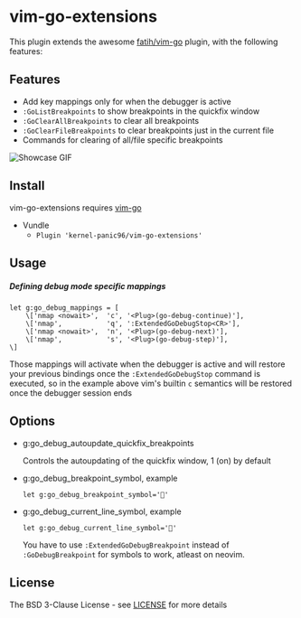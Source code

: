 # vim-go-extensions

This plugin extends the awesome [fatih/vim-go](https://github.com/fatih/vim-go) plugin, with the following features:

## Features
* Add key mappings only for when the debugger is active
* `:GoListBreakpoints` to show breakpoints in the quickfix window
* `:GoClearAllBreakpoints` to clear all breakpoints
* `:GoClearFileBreakpoints` to clear breakpoints just in the current file
* Commands for clearing of all/file specific breakpoints

![Showcase GIF](https://user-images.githubusercontent.com/17802702/60736923-6b28f080-9f61-11e9-8f90-8e353bfce819.gif)

## Install

vim-go-extensions requires [vim-go](https://github.com/fatih/vim-go)

* Vundle
    * `Plugin 'kernel-panic96/vim-go-extensions'`

## Usage

##### Defining debug mode specific mappings

```vimscript
let g:go_debug_mappings = [
    \['nmap <nowait>',  'c', '<Plug>(go-debug-continue)'],
    \['nmap',           'q', ':ExtendedGoDebugStop<CR>'],
    \['nmap <nowait>',  'n', '<Plug>(go-debug-next)'],
    \['nmap',           's', '<Plug>(go-debug-step)'],
\]
```
Those mappings will activate when the debugger is active and will restore your previous
bindings once the `:ExtendedGoDebugStop` command is executed, so in the example above vim's builtin `c` semantics will
be restored once the debugger session ends

## Options

* g:go_debug_autoupdate_quickfix_breakpoints

    Controls the autoupdating of the quickfix window, 1 (on) by default

* g:go_debug_breakpoint_symbol, example
    
    ```
    let g:go_debug_breakpoint_symbol='👻'
    ```

* g:go_debug_current_line_symbol, example

    ```
    let g:go_debug_current_line_symbol='💩'
    ```

    You have to use `:ExtendedGoDebugBreakpoint` instead of `:GoDebugBreakpoint` for symbols to work,
    atleast on neovim.

## License

The BSD 3-Clause License - see [LICENSE](https://github.com/kernel-panic96/vim-go-debug-extender/blob/master/LICENSE) for more details
